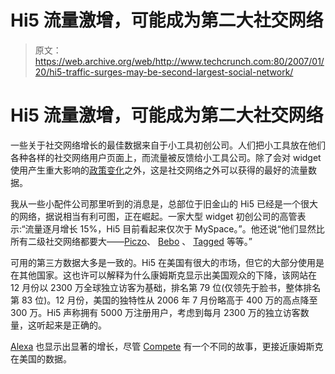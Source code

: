# Hi5 流量激增，可能成为第二大社交网络 

> 原文：<https://web.archive.org/web/http://www.techcrunch.com:80/2007/01/20/hi5-traffic-surges-may-be-second-largest-social-network/>

# Hi5 流量激增，可能成为第二大社交网络

 [](https://web.archive.org/web/20220927190430/http://www.hi5.com/) 一些关于社交网络增长的最佳数据来自于小工具初创公司。人们把小工具放在他们各种各样的社交网络用户页面上，而流量被反馈给小工具公司。除了会对 widget 使用产生重大影响的[政策变化](https://web.archive.org/web/20220927190430/http://www.beta.techcrunch.com/2007/01/18/myspace-is-getting-a-little-testy/)之外，这是社交网络之外可以获得的最好的流量数据。

我从一些小配件公司那里听到的消息是，总部位于旧金山的 Hi5 已经是一个很大的网络，据说相当有利可图，正在崛起。一家大型 widget 初创公司的高管表示:“流量逐月增长 15%，Hi5 目前看起来仅次于 MySpace。”。他还说“他们显然比所有二级社交网络都要大——[Piczo](https://web.archive.org/web/20220927190430/http://www.beta.techcrunch.com/2006/09/25/a-look-at-piczo-and-its-competitors/)、 [Bebo](https://web.archive.org/web/20220927190430/http://www.beta.techcrunch.com/2006/05/22/bebo-closes-15m-financing/) 、 [Tagged](https://web.archive.org/web/20220927190430/http://www.beta.techcrunch.com/2006/09/25/a-look-at-piczo-and-its-competitors/) 等等。”

可用的第三方数据大多是一致的。Hi5 在美国有很大的市场，但它的大部分使用是在其他国家。这也许可以解释为什么康姆斯克显示出美国观众的下降，该网站在 12 月份以 2300 万全球独立访客为基础，排名第 79 位(仅领先于脸书，整体排名第 83 位)。12 月份，美国的独特性从 2006 年 7 月份略高于 400 万的高点降至 300 万。Hi5 声称拥有 5000 万注册用户，考虑到每月 2300 万的独立访客数量，这听起来是正确的。

[Alexa](https://web.archive.org/web/20220927190430/http://www.alexaholic.com/hi5.com) 也显示出显著的增长，尽管 [Compete](https://web.archive.org/web/20220927190430/http://snapshot.compete.com/hi5.com) 有一个不同的故事，更接近康姆斯克在美国的数据。